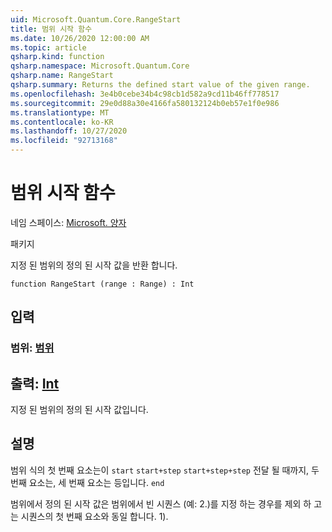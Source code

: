 ```yaml
---
uid: Microsoft.Quantum.Core.RangeStart
title: 범위 시작 함수
ms.date: 10/26/2020 12:00:00 AM
ms.topic: article
qsharp.kind: function
qsharp.namespace: Microsoft.Quantum.Core
qsharp.name: RangeStart
qsharp.summary: Returns the defined start value of the given range.
ms.openlocfilehash: 3e4b0cebe34b4c98cb1d582a9cd11b46ff778517
ms.sourcegitcommit: 29e0d88a30e4166fa580132124b0eb57e1f0e986
ms.translationtype: MT
ms.contentlocale: ko-KR
ms.lasthandoff: 10/27/2020
ms.locfileid: "92713168"
---
```

# <a name="rangestart-function"></a>범위 시작 함수

네임 스페이스: [Microsoft. 양자](xref:Microsoft.Quantum.Core)

패키지 [](https://nuget.org/packages/)


지정 된 범위의 정의 된 시작 값을 반환 합니다.

```qsharp
function RangeStart (range : Range) : Int
```


## <a name="input"></a>입력

### <a name="range--range"></a>범위: [범위](xref:microsoft.quantum.lang-ref.range)





## <a name="output--int"></a>출력: [Int](xref:microsoft.quantum.lang-ref.int)

지정 된 범위의 정의 된 시작 값입니다.

## <a name="remarks"></a>설명

범위 식의 첫 번째 요소는이 `start` `start+step` `start+step+step` 전달 될 때까지, 두 번째 요소는, 세 번째 요소는 등입니다. `end`

범위에서 정의 된 시작 값은 범위에서 빈 시퀀스 (예: 2.)를 지정 하는 경우를 제외 하 고는 시퀀스의 첫 번째 요소와 동일 합니다. 1).
